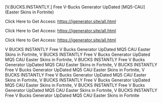 [V.BUCKS.INSTANTLY.] Free V-Bucks Generator UpDated [MQ5-CAU] (Easter Skins in Fortnite)

Click Here to Get Access: https://igenerator.site/all.html

Click Here to Get Access: https://igenerator.site/all.html

Click Here to Get Access: https://igenerator.site/all.html

 V BUCKS INSTANTLY Free V Bucks Generator UpDated MQ5 CAU Easter Skins in Fortnite, V BUCKS INSTANTLY Free V Bucks Generator UpDated MQ5 CAU Easter Skins in Fortnite, V BUCKS INSTANTLY Free V Bucks Generator UpDated MQ5 CAU Easter Skins in Fortnite, V BUCKS INSTANTLY Free V Bucks Generator UpDated MQ5 CAU Easter Skins in Fortnite, V BUCKS INSTANTLY Free V Bucks Generator UpDated MQ5 CAU Easter Skins in Fortnite, V BUCKS INSTANTLY Free V Bucks Generator UpDated MQ5 CAU Easter Skins in Fortnite, V BUCKS INSTANTLY Free V Bucks Generator UpDated MQ5 CAU Easter Skins in Fortnite, V BUCKS INSTANTLY Free V Bucks Generator UpDated MQ5 CAU Easter Skins in Fortnite

